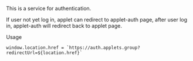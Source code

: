 This is a service for authentication.

If user not yet log in, applet can redirect to applet-auth page, after user log in, applet-auth will redirect back to applet page.

Usage

```
window.location.href = `https://auth.applets.group?redirectUrl=${location.href}`
```